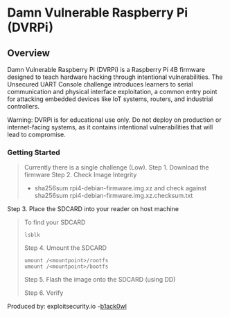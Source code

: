 # Damn Vulnerable Raspberry Pi (DVRPi)

## Overview

Damn Vulnerable Raspberry Pi (DVRPi) is a Raspberry Pi 4B firmware designed to teach hardware hacking through intentional vulnerabilities. The Unsecured UART Console challenge introduces learners to serial communication and physical interface exploitation, a common entry point for attacking embedded devices like IoT systems, routers, and industrial controllers.

Warning: DVRPi is for educational use only. Do not deploy on production or internet-facing systems, as it contains intentional vulnerabilities that will lead to compromise.

### Getting Started

> Currently there is a single challenge (Low).
> Step 1. Download the firmware
> Step 2. Check Image Integrity
>
> - sha256sum rpi4-debian-firmware.img.xz and check against sha256sum rpi4-debian-firmware.img.xz.checksum.txt
> 
Step 3. Place the SDCARD into your reader on host machine
  > To find your SDCARD
  > ```
  > lsblk
  > ```
> Step 4. Umount the SDCARD
> ```
> umount /<mountpoint>/rootfs
> umount /<mountpoint>/bootfs
> ```
> Step 5. Flash the image onto the SDCARD (using DD)
>
> Step 6. Verify 

Produced by: exploitsecurity.io
-<a href="https://twitter.com/b1ack0wl">b1ack0wl</a>
